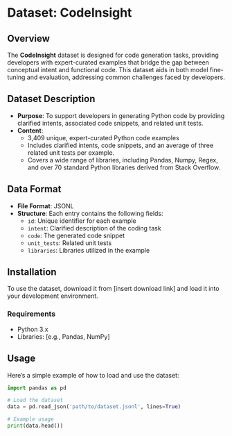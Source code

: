 # Dataset: CodeInsight

## Overview
The **CodeInsight** dataset is designed for code generation tasks, providing developers with expert-curated examples that bridge the gap between conceptual intent and functional code. This dataset aids in both model fine-tuning and evaluation, addressing common challenges faced by developers.

## Dataset Description
- **Purpose**: To support developers in generating Python code by providing clarified intents, associated code snippets, and related unit tests.
- **Content**: 
  - 3,409 unique, expert-curated Python code examples
  - Includes clarified intents, code snippets, and an average of three related unit tests per example.
  - Covers a wide range of libraries, including Pandas, Numpy, Regex, and over 70 standard Python libraries derived from Stack Overflow.

## Data Format
- **File Format**: JSONL
- **Structure**: Each entry contains the following fields:
  - `id`: Unique identifier for each example
  - `intent`: Clarified description of the coding task
  - `code`: The generated code snippet
  - `unit_tests`: Related unit tests
  - `libraries`: Libraries utilized in the example

## Installation
To use the dataset, download it from [insert download link] and load it into your development environment.

### Requirements
- Python 3.x
- Libraries: [e.g., Pandas, NumPy]

## Usage
Here’s a simple example of how to load and use the dataset:

```python
import pandas as pd

# Load the dataset
data = pd.read_json('path/to/dataset.jsonl', lines=True)

# Example usage
print(data.head())
